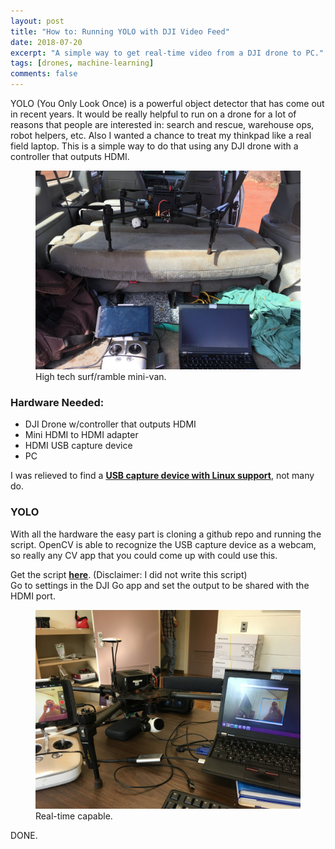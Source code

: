 ```yaml
---
layout: post
title: "How to: Running YOLO with DJI Video Feed"
date: 2018-07-20
excerpt: "A simple way to get real-time video from a DJI drone to PC."
tags: [drones, machine-learning]
comments: false
---
```


YOLO (You Only Look Once) is a powerful object detector that has come out in recent years. It would be really helpful to run on a drone for a lot of reasons that people are interested in: search and rescue, warehouse ops, robot helpers, etc. Also I wanted a chance to treat my thinkpad like a real field laptop. This is a simple way to do that using any DJI drone with a controller that outputs HDMI. 

<figure>
	<a href="../assets/post/object-detect/minivan.jpg"><img src="../assets/post/object-detect/minivan.jpg"></a>
	<figcaption>High tech surf/ramble mini-van.</figcaption>
</figure>

### Hardware Needed:
- DJI Drone w/controller that outputs HDMI
- Mini HDMI to HDMI adapter
- HDMI USB capture device
- PC

I was relieved to find a <a href="https://www.amazon.com/Adapter-Capture-Monitor-Windows-System/dp/B07CZWP144/ref=olp_product_details?_encoding=UTF8&me=&th=1"><b>USB capture device with Linux support</b></a>, not many do.

### YOLO
With all the hardware the easy part is cloning a github repo and running the script. OpenCV is able to recognize the USB capture device as a webcam, so really any CV app that you could come up with could use this.

Get the script <a href="https://github.com/markjay4k/YOLO-series/blob/master/part4_video.py"><b>here</b></a>. (Disclaimer: I did not write this script)  
Go to settings in the DJI Go app and set the output to be shared with the HDMI port.

<figure>
	<a href="../assets/post/object-detect/detection.jpg"><img src="../assets/post/object-detect/detection.jpg"></a>
	<figcaption>Real-time capable.</figcaption>
</figure>

DONE. 


